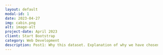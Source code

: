 ```yaml
---
layout: default
modal-id: 1
date: 2023-04-27
img: cabin.png
alt: image-alt
project-date: April 2023
client: Start Bootstrap
category: Web Development
description: Post1: Why this dataset. Explanation of why we have chosen this dataset, Traffic Accidents in Madrid
---
```

